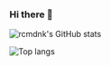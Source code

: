 ### Hi there 👋

![rcmdnk's GitHub stats](https://github-readme-stats.vercel.app/api?username=ShoKuriyama&theme=graywhite)

![Top langs](https://github-readme-stats.vercel.app/api/top-langs/?username=ShoKuriyama&layout=compact&langs_count=20&exclude_repo=octopress_jp&count_private=true,octopress_en,rcmdnk.github.io,en,octogray_test)
<!--
**ShoKuriyama/ShoKuriyama** is a ✨ _special_ ✨ repository because its `README.md` (this file) appears on your GitHub profile.

Here are some ideas to get you started:

- 🔭 I’m currently working on ...
- 🌱 I’m currently learning ...
- 👯 I’m looking to collaborate on ...
- 🤔 I’m looking for help with ...
- 💬 Ask me about ...
- 📫 How to reach me: ...
- 😄 Pronouns: ...
- ⚡ Fun fact: ...
-->
